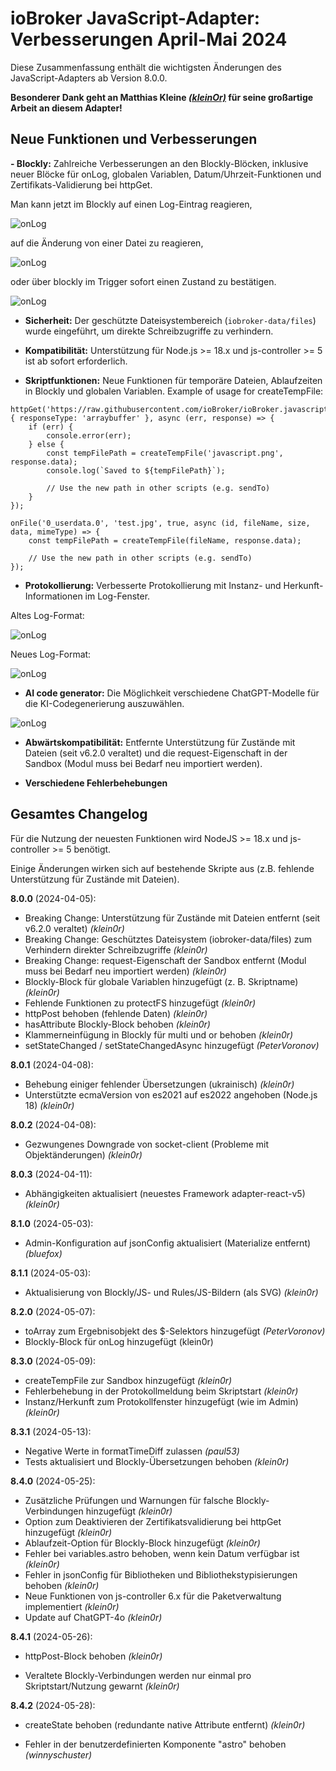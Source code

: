 # ioBroker JavaScript-Adapter: Verbesserungen April-Mai 2024

Diese Zusammenfassung enthält die wichtigsten Änderungen des JavaScript-Adapters ab Version 8.0.0.

**Besonderer Dank geht an Matthias Kleine [*(kleinOr)*](https://github.com/klein0r) für seine großartige Arbeit an diesem Adapter!**

## Neue Funktionen und Verbesserungen

**- Blockly:** Zahlreiche Verbesserungen an den Blockly-Blöcken, inklusive neuer Blöcke für onLog, globalen Variablen, Datum/Uhrzeit-Funktionen und Zertifikats-Validierung bei httpGet.

Man kann jetzt im Blockly auf einen Log-Eintrag reagieren,

![onLog](en/blog/images/2024_06_06_onLog.png)

auf die Änderung von einer Datei zu reagieren,

![onLog](en/blog/images/2024_06_06_onFile.png)

oder über blockly im Trigger sofort einen Zustand zu bestätigen.

![onLog](en/blog/images/2024_06_06_ackState.png)

- **Sicherheit:** Der geschützte Dateisystembereich (`iobroker-data/files`) wurde eingeführt, um direkte Schreibzugriffe zu verhindern.

- **Kompatibilität:** Unterstützung für Node.js >= 18.x und js-controller >= 5 ist ab sofort erforderlich.

- **Skriptfunktionen:** Neue Funktionen für temporäre Dateien, Ablaufzeiten in Blockly und globalen Variablen.
Example of usage for createTempFile:
```
httpGet('https://raw.githubusercontent.com/ioBroker/ioBroker.javascript/master/admin/javascript.png', { responseType: 'arraybuffer' }, async (err, response) => {
    if (err) {
        console.error(err);
    } else {
        const tempFilePath = createTempFile('javascript.png', response.data);
        console.log(`Saved to ${tempFilePath}`);

        // Use the new path in other scripts (e.g. sendTo)
    }
});

onFile('0_userdata.0', 'test.jpg', true, async (id, fileName, size, data, mimeType) => {
    const tempFilePath = createTempFile(fileName, response.data);

    // Use the new path in other scripts (e.g. sendTo)
});
```


- **Protokollierung:** Verbesserte Protokollierung mit Instanz- und Herkunft-Informationen im Log-Fenster.

Altes Log-Format: 

![onLog](en/blog/images/2024_06_06_old_logs.png)

Neues Log-Format:

![onLog](en/blog/images/2024_06_06_new_logs.png)

- **AI code generator:** Die Möglichkeit verschiedene ChatGPT-Modelle für die KI-Codegenerierung auszuwählen.

![onLog](en/blog/images/2024_06_06_ai.png)

- **Abwärtskompatibilität:** Entfernte Unterstützung für Zustände mit Dateien (seit v6.2.0 veraltet) und die request-Eigenschaft in der Sandbox (Modul muss bei Bedarf neu importiert werden).

- **Verschiedene Fehlerbehebungen**

## Gesamtes Changelog

Für die Nutzung der neuesten Funktionen wird NodeJS >= 18.x und js-controller >= 5 benötigt.

Einige Änderungen wirken sich auf bestehende Skripte aus (z.B. fehlende Unterstützung für Zustände mit Dateien).

**8.0.0** (2024-04-05):

- Breaking Change: Unterstützung für Zustände mit Dateien entfernt (seit v6.2.0 veraltet) *(klein0r)*
- Breaking Change: Geschütztes Dateisystem (iobroker-data/files) zum Verhindern direkter Schreibzugriffe *(klein0r)*
- Breaking Change: request-Eigenschaft der Sandbox entfernt (Modul muss bei Bedarf neu importiert werden) *(klein0r)*
- Blockly-Block für globale Variablen hinzugefügt (z. B. Skriptname) *(klein0r)*
- Fehlende Funktionen zu protectFS hinzugefügt *(klein0r)*
- httpPost behoben (fehlende Daten) *(klein0r)*
- hasAttribute Blockly-Block behoben *(klein0r)*
- Klammerneinfügung in Blockly für multi und or behoben *(klein0r)*
- setStateChanged / setStateChangedAsync hinzugefügt *(PeterVoronov)*

**8.0.1** (2024-04-08):

- Behebung einiger fehlender Übersetzungen (ukrainisch) *(klein0r)*
- Unterstützte ecmaVersion von es2021 auf es2022 angehoben (Node.js 18) *(klein0r)*

**8.0.2** (2024-04-08):

- Gezwungenes Downgrade von socket-client (Probleme mit Objektänderungen) *(klein0r)*

**8.0.3** (2024-04-11):

- Abhängigkeiten aktualisiert (neuestes Framework adapter-react-v5) *(klein0r)*

**8.1.0** (2024-05-03):

- Admin-Konfiguration auf jsonConfig aktualisiert (Materialize entfernt) *(bluefox)*

**8.1.1** (2024-05-03):

- Aktualisierung von Blockly/JS- und Rules/JS-Bildern (als SVG) *(klein0r)*

**8.2.0** (2024-05-07):

- toArray zum Ergebnisobjekt des $-Selektors hinzugefügt *(PeterVoronov)*
- Blockly-Block für onLog hinzugefügt (klein0r)

**8.3.0** (2024-05-09):

- createTempFile zur Sandbox hinzugefügt *(klein0r)*
- Fehlerbehebung in der Protokollmeldung beim Skriptstart *(klein0r)*
- Instanz/Herkunft zum Protokollfenster hinzugefügt (wie im Admin) *(klein0r)*

**8.3.1** (2024-05-13):

- Negative Werte in formatTimeDiff zulassen *(paul53)*
- Tests aktualisiert und Blockly-Übersetzungen behoben *(klein0r)*

**8.4.0** (2024-05-25):

- Zusätzliche Prüfungen und Warnungen für falsche Blockly-Verbindungen hinzugefügt *(klein0r)*
- Option zum Deaktivieren der Zertifikatsvalidierung bei httpGet hinzugefügt *(klein0r)*
- Ablaufzeit-Option für Blockly-Block hinzugefügt *(klein0r)*
- Fehler bei variables.astro behoben, wenn kein Datum verfügbar ist *(klein0r)*
- Fehler in jsonConfig für Bibliotheken und Bibliothekstypisierungen behoben *(klein0r)*
- Neue Funktionen von js-controller 6.x für die Paketverwaltung implementiert *(klein0r)*
- Update auf ChatGPT-4o *(klein0r)*

**8.4.1** (2024-05-26):

- httpPost-Block behoben *(klein0r)*

- Veraltete Blockly-Verbindungen werden nur einmal pro Skriptstart/Nutzung gewarnt *(klein0r)*

**8.4.2** (2024-05-28):

- createState behoben (redundante native Attribute entfernt) *(klein0r)*

- Fehler in der benutzerdefinierten Komponente "astro" behoben *(winnyschuster)*
